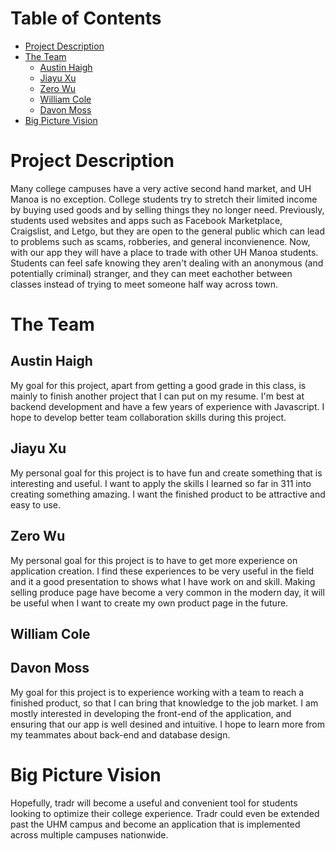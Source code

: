 # Table of Contents
* [Project Description](#project-description)
* [The Team](#the-team)
  * [Austin Haigh](#austin-haigh)
  * [Jiayu Xu](#jiayu-xu)
  * [Zero Wu](#zero-wu)
  * [William Cole](#william-cole)
  * [Davon Moss](#davon-moss)
* [Big Picture Vision](#big-picture-vision)

# Project Description

Many college campuses have a very active second hand market, and UH Manoa is no exception. College students try to stretch their limited income by buying used goods and by selling things they no longer need. Previously, students used websites and apps such as Facebook Marketplace, Craigslist, and Letgo, but they are open to the general public which can lead to problems such as scams, robberies, and general inconvienence. Now, with our app they will have a place to trade with other UH Manoa students. Students can feel safe knowing they aren't dealing with an anonymous (and potentially criminal) stranger, and they can meet eachother between classes instead of trying to meet someone half way across town.

# The Team

## Austin Haigh
My goal for this project, apart from getting a good grade in this class, is mainly to finish another project that I can put on my resume. I'm best at backend development and have a few years of experience with Javascript. I hope to develop better team collaboration skills during this project.

## Jiayu Xu
My personal goal for this project is to have fun and create something that is interesting and useful. I want to apply the skills I learned so far in 311 into creating something amazing. I want the finished product to be attractive and easy to use.


## Zero Wu
My personal goal for this project is to have to get more experience on application creation. I find these experiences to be very useful in the field and it a good presentation to shows what I have work on and skill. Making selling produce page have become a very common in the modern day, it will be useful when I want to create my own product page in the future.

## William Cole

## Davon Moss
My goal for this project is to experience working with a team to reach a finished product, so that I can bring that knowledge to the job market. I am mostly interested in developing the front-end of the application, and ensuring that our app is well desined and intuitive. I hope to learn more from my teammates about back-end and database design. 

# Big Picture Vision
Hopefully, tradr will become a useful and convenient tool for students looking to optimize their college experience. Tradr could even be extended past the UHM campus and become an application that is implemented across multiple campuses nationwide.
